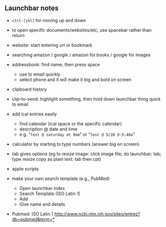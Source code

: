 ## Launchbar notes

- `ctrl-[jkl]` for moving up and down

- to open specific documents/websites/etc, use spacebar rather than return

- website: start entering url or bookmark

- searching amazon / google / amazon for books / google for images

- addressbook: find name, then press space

  - use to email quickly
  - select phone and it will make it big and bold on screen

- clipboard history

- clip-to-send: highlight something, then hold down launchbar thing quick to email

- add ical entries easily

  - find calendar (ical space or the specific calendar)
  - description @ date and time
  - e.g. "`test @ saturday at 9am`" or "`test @ 5/20 9-9:40a`"

- calculator by starting to type numbers (answer big on screen)

- tab gives options (eg to resize image: click image file; do launchbar; tab; type resize copy as plain text: tab then cpt)

- apple scripts

- make your own search template (e.g., PubMed)

  - Open launchbar index
  - Search Template (ISO Latin 1)
  - Add
  - Give name and details

- Pubmed: ISO Latin 1
  <http://www.ncbi.nlm.nih.gov/sites/entrez?db=pubmed&term=*>
